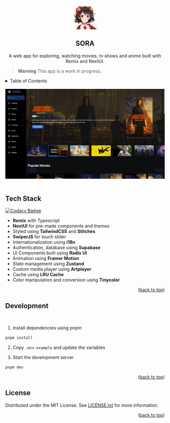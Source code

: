 <a name="readme-top"></a>

<!-- PROJECT LOGO -->
<br />
<div align="center">
  <a href="https://github.com/Khanhtran47/remix-movie">
    <img src="app/assets/images/logo_loading.png" alt="Logo" width="80" height="80">
  </a>

<h2 align="center">SORA</h2>
  <p align="center">
    A web app for exploring, watching movies, tv shows and anime built with Remix and NextUI.
    <br />
  </p>
</div>

> **Warning**
> This app is a work in progress.
> <br/>

<!-- TABLE OF CONTENTS -->
<details>
  <summary>Table of Contents</summary>
  <ol>
    <li><a href="#tech-stack">Tech Stack</a></li>
    <li><a href="#development">Development</a></li>
    <li><a href="#license">License</a></li>
  </ol>
</details>
<br/>

<div align="center">
  <a href="https://github.com/Khanhtran47/remix-movie">
    <img src="public/images/screenshot.png" alt="screenshot">
  </a>
</div>
<br/>

<!-- TECH STACK -->

## Tech Stack

[![Codacy Badge](https://api.codacy.com/project/badge/Grade/d9de7bbf429b4219b5f60a1d2b9f6888)](https://app.codacy.com/gh/Khanhtran47/Sora?utm_source=github.com&utm_medium=referral&utm_content=Khanhtran47/Sora&utm_campaign=Badge_Grade)

- **Remix** with Typescript
- **NextUI** for pre-made components and themes
- Styled using **TailwindCSS** and **Stitches**
- **SwiperJS** for touch slider
- Internationalization using **i18n**
- Authentication, database using **Supabase**
- UI Components built using **Radix UI**
- Animation using **Framer Motion**
- State management using **Zustand**
- Custom media player using **Artplayer**
- Cache using **LRU Cache**
- Color manipulation and conversion using **Tinycolor**

<p align="right">(<a href="#readme-top">back to top</a>)</p>

<!-- DEVELOPMENT -->

## Development

<br/>

1. Install dependencies using pnpm

```sh
pnpm install
```

2. Copy `.env-example` and update the variables

3. Start the development server

```sh
pnpm dev
```

<p align="right">(<a href="#readme-top">back to top</a>)</p>

<!-- LICENSE -->

## License

Distributed under the MIT License. See [LICENSE.txt](https://github.com/Khanhtran47/Sora/blob/master/LICENSE.txt) for more information.

<p align="right">(<a href="#readme-top">back to top</a>)</p>
